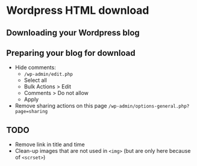 # Wordpress HTML download


## Downloading your Wordpress blog

## Preparing your blog for download

- Hide comments: 
  * `/wp-admin/edit.php`
  * Select all
  * Bulk Actions > Edit
  * Comments > Do not allow
  * Apply
- Remove sharing actions on this page `/wp-admin/options-general.php?page=sharing`

## TODO

- Remove link in title and time
- Clean-up images that are not used in `<img>` (but are only here because of `<scrset>`)